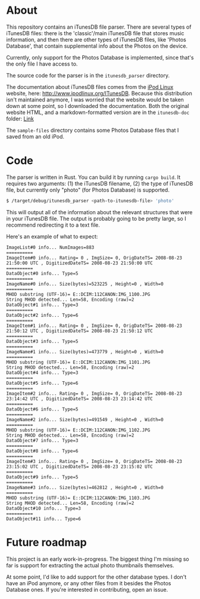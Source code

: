 # About

This repository contains an iTunesDB file parser. There are several types of iTunesDB files: there is the 'classic'/main iTunesDB file that stores music information, and then there are other types of iTunesDB files, like 'Photos Database', that contain supplemental info about the Photos on the device.

Currently, only support for the Photos Database is implemented, since that's the only file I have access to.

The source code for the parser is in the `itunesdb_parser` directory.

The documentation about iTunesDB files comes from the [iPod Linux](https://en.wikipedia.org/wiki/IPodLinux) website, here: http://www.ipodlinux.org/ITunesDB. Because this distribution isn't maintained anymore, I was worried that the website would be taken down at some point, so I downloaded the documentation. Both the original website HTML, and a markdown-formatted version are in the `itunesdb-doc` folder: [Link](./itunesdb-doc/README.md)

The `sample-files` directory contains some Photos Database files that I saved from an old iPod.

# Code

The parser is written in Rust. You can build it by running `cargo build`. It requires two arguments: (1) the iTunesDB filename, (2) the type of iTunesDB file, but currently only "photo" (for Photos Database) is supported.

```bash
$ /target/debug/itunesdb_parser <path-to-itunesdb-file> 'photo'
```

This will output all of the information about the relevant structures that were in your iTunesDB file. The output is probably going to be pretty large, so I recommend redirecting it to a text file.

Here's an example of what to expect:

```
ImageList#0 info... NumImages=883
==========
ImageItem#0 info... Rating= 0 , ImgSize= 0, OrigDateTS= 2008-08-23 21:50:00 UTC , DigitizedDateTS= 2008-08-23 21:50:00 UTC
==========
DataObject#0 info... Type=5
==========
ImageName#0 info... Size(bytes)=523225 , Height=0 , Width=0
==========
MHOD substring (UTF-16)= E::DCIM:112CANON:IMG_1100.JPG
String MHOD detected... Len=58, Encoding (raw)=2
DataObject#1 info... Type=3
==========
DataObject#2 info... Type=6
==========
ImageItem#1 info... Rating= 0 , ImgSize= 0, OrigDateTS= 2008-08-23 21:50:12 UTC , DigitizedDateTS= 2008-08-23 21:50:12 UTC
==========
DataObject#3 info... Type=5
==========
ImageName#1 info... Size(bytes)=473779 , Height=0 , Width=0
==========
MHOD substring (UTF-16)= E::DCIM:112CANON:IMG_1101.JPG
String MHOD detected... Len=58, Encoding (raw)=2
DataObject#4 info... Type=3
==========
DataObject#5 info... Type=6
==========
ImageItem#2 info... Rating= 0 , ImgSize= 0, OrigDateTS= 2008-08-23 23:14:42 UTC , DigitizedDateTS= 2008-08-23 23:14:42 UTC
==========
DataObject#6 info... Type=5
==========
ImageName#2 info... Size(bytes)=491549 , Height=0 , Width=0
==========
MHOD substring (UTF-16)= E::DCIM:112CANON:IMG_1102.JPG
String MHOD detected... Len=58, Encoding (raw)=2
DataObject#7 info... Type=3
==========
DataObject#8 info... Type=6
==========
ImageItem#3 info... Rating= 0 , ImgSize= 0, OrigDateTS= 2008-08-23 23:15:02 UTC , DigitizedDateTS= 2008-08-23 23:15:02 UTC
==========
DataObject#9 info... Type=5
==========
ImageName#3 info... Size(bytes)=462812 , Height=0 , Width=0
==========
MHOD substring (UTF-16)= E::DCIM:112CANON:IMG_1103.JPG
String MHOD detected... Len=58, Encoding (raw)=2
DataObject#10 info... Type=3
==========
DataObject#11 info... Type=6
```

# Future roadmap

This project is an early work-in-progress. The biggest thing I'm missing so far is support for extracting the actual photo thumbnails themselves.

At some point, I'd like to add support for the other database types. I don't have an iPod anymore, or any other files from it besides the Photos Database ones. If you're interested in contributing, open an issue.

